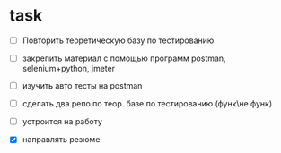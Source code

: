 # task

 * [ ] Повторить теоретическую базу по тестированию
 
 * [ ] закрепить материал с помощью программ postman, selenium+python, jmeter
 * [ ] изучить авто тесты на postman
 * [ ] сделать два репо по теор. базе по тестированию (функ\не функ)
 * [ ] устроится на работу
 * [x] направлять резюме
